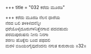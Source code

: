 +++
title = "032 ಕರೆದು ಮೂರಡಿ"

+++
ಕರೆದು ಮೂರಡಿ ನೆಲನ ಧಾರೆಯ   
ನೆರದ ಬಲಿ ತಳಕಿಳಿದನೆನ್ನೀ   
ಧರೆಯೊಳೈದೂರುಗಳನಿತ್ತೆನಗಾವ ಪದವಹುದು   
ಪರಮಪುರುಷನು ನೀನು ನಿನಗಾ   
ಶರಣು ಹೊಕ್ಕೆನು ಬಂದ ಪಥದಲಿ   
ಮರಳಿ ಬಿಜಯಂಗೈವುದೆಂದನು ನಗುತ ಕುರುರಾಯ    ॥32॥